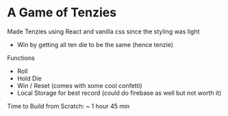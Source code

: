 # A Game of Tenzies

Made Tenzies using React and vanilla css since the styling was light
- Win by getting all ten die to be the same (hence tenzie)

Functions
- Roll
- Hold Die
- Win / Reset (comes with some cool confetti)
- Local Storage for best record (could do firebase as well but not worth it)

Time to Build from Scratch: ~ 1 hour 45 min
